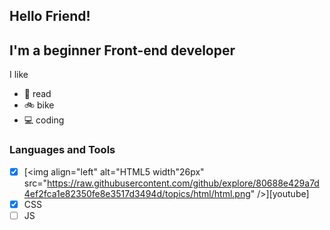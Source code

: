 ## Hello Friend!

## I'm a beginner Front-end developer

I like
- :book: read
- :bike: bike
- :computer: coding

### Languages and Tools
- [x] [<img align="left" alt="HTML5 width"26px" src="https://raw.githubusercontent.com/github/explore/80688e429a7d4ef2fca1e82350fe8e3517d3494d/topics/html/html.png" />][youtube]
- [x] CSS
- [ ] JS
